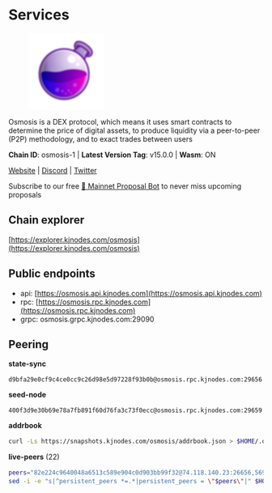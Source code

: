 # Services

<figure><img src="https://raw.githubusercontent.com/kj89/cosmos-images/main/logos/osmosis.png" width="150" alt=""><figcaption></figcaption></figure>

Osmosis is a DEX protocol, which means it uses smart contracts  to determine the price of digital assets, to produce liquidity  via a peer-to-peer (P2P) methodology, and to exact trades between users

**Chain ID**: osmosis-1 | **Latest Version Tag**: v15.0.0 | **Wasm**: ON

[Website](https://osmosis.zone) | [Discord](https://discord.gg/osmosis) | [Twitter](https://twitter.com/osmosiszone)



Subscribe to our free [🤖 Mainnet Proposal Bot](https://t.me/kjnodes_proposal_bot) to never miss upcoming proposals


## Chain explorer
[https://explorer.kjnodes.com/osmosis](https://explorer.kjnodes.com/osmosis)

## Public endpoints

* api: [https://osmosis.api.kjnodes.com](https://osmosis.api.kjnodes.com)
* rpc: [https://osmosis.rpc.kjnodes.com](https://osmosis.rpc.kjnodes.com)
* grpc: osmosis.grpc.kjnodes.com:29090

## Peering

**state-sync**

```text
d9bfa29e0cf9c4ce0cc9c26d98e5d97228f93b0b@osmosis.rpc.kjnodes.com:29656
```

**seed-node**

```text
400f3d9e30b69e78a7fb891f60d76fa3c73f0ecc@osmosis.rpc.kjnodes.com:29659
```

**addrbook**
```bash
curl -Ls https://snapshots.kjnodes.com/osmosis/addrbook.json > $HOME/.osmosisd/config/addrbook.json
```

**live-peers** (22)
```bash
peers="82e224c9640048a6513c589e904c0d903bb99f32@74.118.140.23:26656,569aac51b04607a18696c63035586816dec85511@157.90.213.235:26656,d9bfa29e0cf9c4ce0cc9c26d98e5d97228f93b0b@65.109.88.38:29656,1c398af2208984d4e59bc41132e3eac0508abb0f@95.216.76.251:26656,2440091b1af9ae9e038dcfd4a46e17dc204d9f6d@18.159.135.176:26656,e153cc49052d67280dfdd6d660f3d98622905850@209.133.193.74:26656,1c02ae0be21e3b08d9beadf91c26aec4193d2659@135.181.22.238:26656,0419c998d6aac0afdb05808ad9a935670248e209@65.108.204.56:26656,42f42a4b3527b927d5002d45abd37f66ecdd4861@51.178.74.75:16656,6e9b0cf3ea78a9a540c75a4cfeb0c6a54b73fee4@65.108.127.166:26656,9b1bfb99d9eb04af32510ed8e3eb83c59448662f@95.214.52.220:26656,f9bfc7f25f63bd7e392fbe5465126b311465cbce@65.108.78.186:26656,f9a920a61ee994b12b77178dd5f1fc1ed39b7cd2@142.132.255.49:26656,2f4c0337b2522034a614a5cb2c61a891fe753c03@5.9.81.187:29656,3197daa0ee5245b17a546be032ff0f6814e1d1db@148.251.191.239:26656,8e72d0b37a9dc16ea58c0da705caa6530badd6ce@138.197.68.193:26656,4e38d3caa1554d7f46a2654fa9997554c13f61f2@95.216.96.61:26656,406f64a8d601e34d7311fd61ec87b0c7028bd230@138.201.23.39:46656,6b1dd134b30aeaeb2f21f33bd2cd0370a2275501@138.68.6.165:26656,a5edb41ef3ec40d09bc59a62f4337fc572971ab2@89.149.218.47:26656,b4241bd0c5c24ef09338f83d513c0c381a55c996@3.15.176.200:26656,94e69330d6f4cfe221cdd2ce49ee141e53e5f200@23.106.120.6:26656"
sed -i -e "s|^persistent_peers *=.*|persistent_peers = \"$peers\"|" $HOME/.osmosisd/config/config.toml
```
